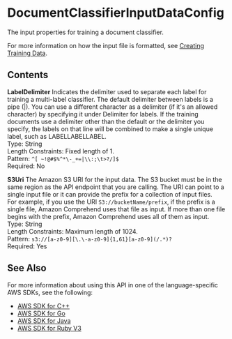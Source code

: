 # DocumentClassifierInputDataConfig<a name="API_DocumentClassifierInputDataConfig"></a>

The input properties for training a document classifier\. 

For more information on how the input file is formatted, see [Creating Training Data](how-document-classification-training.md#how-document-classification-training-data)\. 

## Contents<a name="API_DocumentClassifierInputDataConfig_Contents"></a>

 **LabelDelimiter**   <a name="comprehend-Type-DocumentClassifierInputDataConfig-LabelDelimiter"></a>
Indicates the delimiter used to separate each label for training a multi\-label classifier\. The default delimiter between labels is a pipe \(\|\)\. You can use a different character as a delimiter \(if it's an allowed character\) by specifying it under Delimiter for labels\. If the training documents use a delimiter other than the default or the delimiter you specify, the labels on that line will be combined to make a single unique label, such as LABELLABELLABEL\.  
Type: String  
Length Constraints: Fixed length of 1\.  
Pattern: `^[ ~!@#$%^*\-_+=|\\:;\t>?/]$`   
Required: No

 **S3Uri**   <a name="comprehend-Type-DocumentClassifierInputDataConfig-S3Uri"></a>
The Amazon S3 URI for the input data\. The S3 bucket must be in the same region as the API endpoint that you are calling\. The URI can point to a single input file or it can provide the prefix for a collection of input files\.  
For example, if you use the URI `S3://bucketName/prefix`, if the prefix is a single file, Amazon Comprehend uses that file as input\. If more than one file begins with the prefix, Amazon Comprehend uses all of them as input\.  
Type: String  
Length Constraints: Maximum length of 1024\.  
Pattern: `s3://[a-z0-9][\.\-a-z0-9]{1,61}[a-z0-9](/.*)?`   
Required: Yes

## See Also<a name="API_DocumentClassifierInputDataConfig_SeeAlso"></a>

For more information about using this API in one of the language\-specific AWS SDKs, see the following:
+  [AWS SDK for C\+\+](https://docs.aws.amazon.com/goto/SdkForCpp/comprehend-2017-11-27/DocumentClassifierInputDataConfig) 
+  [AWS SDK for Go](https://docs.aws.amazon.com/goto/SdkForGoV1/comprehend-2017-11-27/DocumentClassifierInputDataConfig) 
+  [AWS SDK for Java](https://docs.aws.amazon.com/goto/SdkForJava/comprehend-2017-11-27/DocumentClassifierInputDataConfig) 
+  [AWS SDK for Ruby V3](https://docs.aws.amazon.com/goto/SdkForRubyV3/comprehend-2017-11-27/DocumentClassifierInputDataConfig) 
